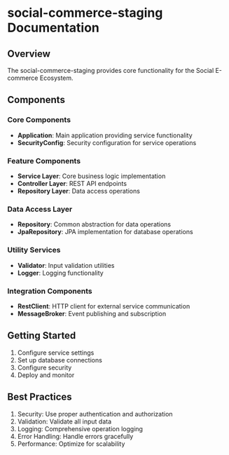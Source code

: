 # social-commerce-staging Documentation

## Overview
The social-commerce-staging provides core functionality for the Social E-commerce Ecosystem.

## Components

### Core Components
- **Application**: Main application providing service functionality
- **SecurityConfig**: Security configuration for service operations

### Feature Components
- **Service Layer**: Core business logic implementation
- **Controller Layer**: REST API endpoints
- **Repository Layer**: Data access operations

### Data Access Layer
- **Repository**: Common abstraction for data operations
- **JpaRepository**: JPA implementation for database operations

### Utility Services
- **Validator**: Input validation utilities
- **Logger**: Logging functionality

### Integration Components
- **RestClient**: HTTP client for external service communication
- **MessageBroker**: Event publishing and subscription

## Getting Started
1. Configure service settings
2. Set up database connections
3. Configure security
4. Deploy and monitor

## Best Practices
1. Security: Use proper authentication and authorization
2. Validation: Validate all input data
3. Logging: Comprehensive operation logging
4. Error Handling: Handle errors gracefully
5. Performance: Optimize for scalability
